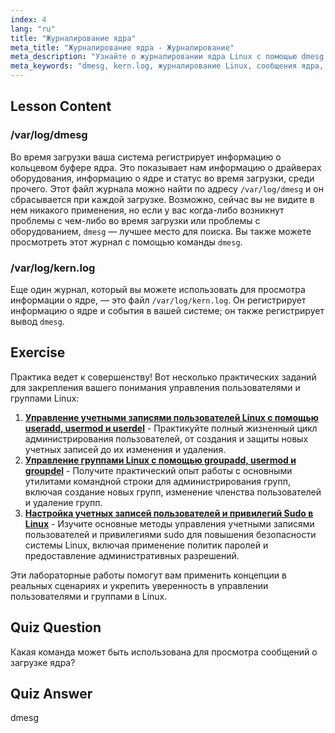 ```yaml
---
index: 4
lang: "ru"
title: "Журналирование ядра"
meta_title: "Журналирование ядра - Журналирование"
meta_description: "Узнайте о журналировании ядра Linux с помощью dmesg и kern.log. Разберитесь с сообщениями о загрузке и проблемами с оборудованием. Изучите журналы ядра для получения системной информации."
meta_keywords: "dmesg, kern.log, журналирование Linux, сообщения ядра, журнал загрузки, учебник по Linux, руководство для начинающих"
---
```


## Lesson Content

### /var/log/dmesg

Во время загрузки ваша система регистрирует информацию о кольцевом буфере ядра. Это показывает нам информацию о драйверах оборудования, информацию о ядре и статус во время загрузки, среди прочего. Этот файл журнала можно найти по адресу `/var/log/dmesg` и он сбрасывается при каждой загрузке. Возможно, сейчас вы не видите в нем никакого применения, но если у вас когда-либо возникнут проблемы с чем-либо во время загрузки или проблемы с оборудованием, `dmesg` — лучшее место для поиска. Вы также можете просмотреть этот журнал с помощью команды `dmesg`.

### /var/log/kern.log

Еще один журнал, который вы можете использовать для просмотра информации о ядре, — это файл `/var/log/kern.log`. Он регистрирует информацию о ядре и события в вашей системе; он также регистрирует вывод `dmesg`.

## Exercise

Практика ведет к совершенству! Вот несколько практических заданий для закрепления вашего понимания управления пользователями и группами Linux:

1. **[Управление учетными записями пользователей Linux с помощью useradd, usermod и userdel](https://labex.io/ru/labs/comptia-manage-linux-user-accounts-with-useradd-usermod-and-userdel-590837)** - Практикуйте полный жизненный цикл администрирования пользователей, от создания и защиты новых учетных записей до их изменения и удаления.
2. **[Управление группами Linux с помощью groupadd, usermod и groupdel](https://labex.io/ru/labs/comptia-manage-linux-groups-with-groupadd-usermod-and-groupdel-590836)** - Получите практический опыт работы с основными утилитами командной строки для администрирования групп, включая создание новых групп, изменение членства пользователей и удаление групп.
3. **[Настройка учетных записей пользователей и привилегий Sudo в Linux](https://labex.io/ru/labs/comptia-configure-user-accounts-and-sudo-privileges-in-linux-590856)** - Изучите основные методы управления учетными записями пользователей и привилегиями sudo для повышения безопасности системы Linux, включая применение политик паролей и предоставление административных разрешений.

Эти лабораторные работы помогут вам применить концепции в реальных сценариях и укрепить уверенность в управлении пользователями и группами в Linux.

## Quiz Question

Какая команда может быть использована для просмотра сообщений о загрузке ядра?

## Quiz Answer

dmesg

